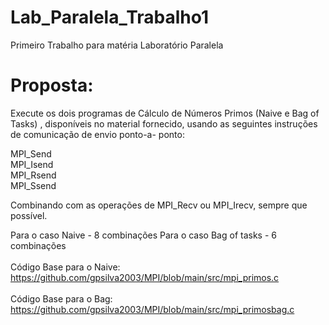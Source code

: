 # Lab_Paralela_Trabalho1
Primeiro Trabalho para matéria Laboratório Paralela

# Proposta:
Execute os dois programas de Cálculo de Números Primos (Naive e Bag of Tasks) ,  disponíveis no material fornecido, usando as seguintes instruções de comunicação de envio ponto-a- ponto:

MPI_Send <br />
MPI_Isend <br />
MPI_Rsend <br />
MPI_Ssend <br />

Combinando com as operações de  MPI_Recv ou MPI_Irecv, sempre que possível.

Para o caso Naive -  8 combinações
Para  o caso Bag of tasks - 6 combinações
 <br />  <br />
Código Base para o Naive: https://github.com/gpsilva2003/MPI/blob/main/src/mpi_primos.c  <br />  <br />
Código Base para o Bag:  https://github.com/gpsilva2003/MPI/blob/main/src/mpi_primosbag.c  <br />
